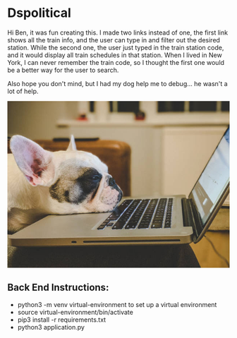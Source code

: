 <h1>Dspolitical</h1>
<p>Hi Ben, it was fun creating this.  I made two links instead of one, the first link shows all the train info, and the user can type in and filter out the desired station.  While the second one, the user just typed in the train station code, and it would display all train schedules in that station.  When I lived in New York, I can never remember the train code, so I thought the first one would be a better way for the user to search.
</p>
<p>Also hope you don't mind, but I had my dog help me to debug... he wasn't a lot of help.
</p>

![Frank](/Frank.JPG)

<h2>Back End Instructions:</h2>
<ul>
  <li>python3 -m venv virtual-environment to set up a virtual environment</li>
  <li>source virtual-environment/bin/activate</li>
  <li>pip3 install -r requirements.txt</li>
  <li>python3 application.py</li>
</ul>

